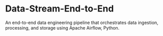 # Data-Stream-End-to-End
 An end-to-end data engineering pipeline that orchestrates data ingestion, processing, and storage using Apache Airflow, Python.
